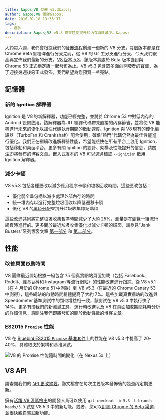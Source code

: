 ```yaml
---
title: &apos;V8 發佈 v5.3&apos;
author: &apos;V8 團隊&apos;
date: 2016-07-18 13:33:37
tags:
  - 發佈
description: &apos;V8 v5.3 帶來性能提升和內存消耗減少。&apos;
---
```

大約每六週，我們會根據我們的[發佈流程](/docs/release-process)創建一個新的 V8 分支。每個版本都是在 Chrome Beta 里程碑進行分支之前，從 V8 的 Git 主分支進行分支。今天我們很高興宣佈我們最新的分支，[V8 版本 5.3](https://chromium.googlesource.com/v8/v8.git/+log/branch-heads/5.3)，該版本將處於 Beta 版本直到與 Chrome 53 正式穩定版一起發佈為止。V8 v5.3 包含眾多面向開發者的寶藏，為了迎接幾週後的正式發佈，我們希望為您預覽一些亮點。

<!--truncate-->
## 記憶體

### 新的 Ignition 解釋器

Ignition 是 V8 的新解釋器，功能已經完整，並將於 Chrome 53 中對低內存的 Android 設備啟用。該解釋器為 JIT 編譯代碼帶來直接的內存節省，並將使 V8 能夠進行未來的優化以加快代碼執行期間的啟動速度。Ignition 與 V8 現有的優化編譯器（TurboFan 和 Crankshaft）配合使用，確保“熱門”代碼仍然為最佳性能進行優化。我們正在繼續改進解釋器性能，希望能很快在所有平台上啟用 Ignition，包括移動和桌面平台。更多有關 Ignition 的設計、架構及性能提升的信息，請關注即將發布的博客文章。嵌入式版本的 V8 可以通過標誌 `--ignition` 啟用 Ignition 解釋器。

### 減少卡頓

V8 v5.3 包括各種更改以減少應用程序卡頓和垃圾回收時間。這些更改包括：

- 優化弱全局句柄以減少處理外部內存的時間
- 統一堆內存以進行完整垃圾回收以降低遷移卡頓
- 優化 V8 的[黑色分配](/blog/orinoco)來提升垃圾收集標記階段

這些改進共同將完整垃圾收集暫停時間減少了大約 25%，測量是在瀏覽一組流行網頁時進行的。更多關於最近垃圾收集優化以減少卡頓的細節，請參見“Jank Busters”系列博客文章 [第一部分](/blog/jank-busters) 和 [第二部分](/blog/orinoco)。

## 性能

### 改善頁面啟動時間

V8 團隊最近開始根據一組包含 25 個真實網站頁面加載（包括 Facebook、Reddit、維基百科和 Instagram 等流行網站）的性能改進進行跟踪。從 V8 v5.1（在 4 月份的 Chrome 51 中測得）到 V8 v5.3（在最近的 Chrome Canary 53 中測得），這些網站的啟動時間總體提高了大約 7%。這些加載真實網站的改進與 Speedometer 基準測試中的類似增益相一致，該測試在 V8 v5.3 中執行快了 14%。更多有關我們的新測試工具、運行時改進以及 V8 在頁面加載期間耗時分析的詳細信息，請關注我們即將發布的關於啟動性能的博客文章。

### ES2015 `Promise` 性能

V8 在 [Bluebird ES2015 `Promise` 基准套件](https://github.com/petkaantonov/bluebird/tree/master/benchmark)上的性能在 V8 v5.3 中提高了 20–40%，具體取決於架構和基准測試。

![V8 的 Promise 性能隨時間的變化（在 Nexus 5x 上）](/_img/v8-release-53/promise.png)

## V8 API

請查閱我們的 [API 更改摘要](https://docs.google.com/document/d/1g8JFi8T_oAE_7uAri7Njtig7fKaPDfotU6huOa1alds/edit)。該文檔會在每次主要版本發佈後的幾週內定期更新。

擁有[活躍 V8 源碼檢出](https://v8.dev/docs/source-code#using-git)的開發人員可以使用 `git checkout -b 5.3 -t branch-heads/5.3` 試驗 V8 5.3 中的新功能。或者，您可以[訂閱 Chrome 的 Beta 渠道](https://www.google.com/chrome/browser/beta.html)，並很快親自嘗試新功能。
